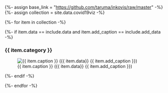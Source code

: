 {%- assign base_link = "https://github.com/taruma/inkovis/raw/master" -%}
{%- assign collection = site.data.covid19viz -%}


{%- for item in collection -%}

{%- if item.data == include.data and item.add_caption == include.add_data -%}
### {{ item.category }}

<figure class="figure w-100">
  <img src="{{ base_link }}/{{ item.folder_image}}/{{ item.image_filename}}.{{ item.image_format}}" class="figure-img img-fluid rounded" alt="{{ item.caption }} ({{ item.data}} {{ item.add_caption }})">
    <figcaption class="figure-caption text-center">{{ item.caption }} ({{ item.data}} {{ item.add_caption }})</figcaption>
</figure>

{%- endif -%}

{%- endfor -%}

